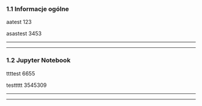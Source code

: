 ### 1.1 Informacje ogólne
aatest 123

asastest 3453

---
---
### 1.2 Jupyter Notebook
ttttest 6655

testtttt 3545309

---
---
